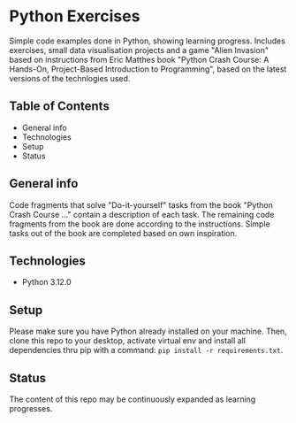 # Python Exercises
Simple code examples done in Python, showing learning progress.
Includes exercises, small data visualisation projects and a game "Alien Invasion" based on instructions from Eric Matthes book "Python Crash Course: A Hands-On, Project-Based Introduction to Programming", based on the latest versions of the technlogies used. 

## Table of Contents
* General info
* Technologies
* Setup
* Status

## General info
Code fragments that solve "Do-it-yourself" tasks from the book "Python Crash Course ..." contain a description of each task.
The remaining code fragments from the book are done according to the instructions.
Simple tasks out of the book are completed based on own inspiration.

## Technologies
* Python 3.12.0
  
## Setup
Please make sure you have Python already installed on your machine.
Then, clone this repo to your desktop, activate virtual env and install all dependencies thru pip with a command: `pip install -r requirements.txt`.

## Status
The content of this repo may be continuously expanded as learning progresses.

